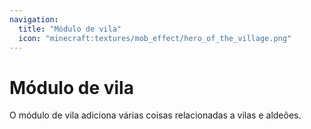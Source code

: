 ```yaml
---
navigation:
  title: "Módulo de vila"
  icon: "minecraft:textures/mob_effect/hero_of_the_village.png"
---
```


# Módulo de vila

O módulo de vila adiciona várias coisas relacionadas a vilas e aldeões.

<SubPages />